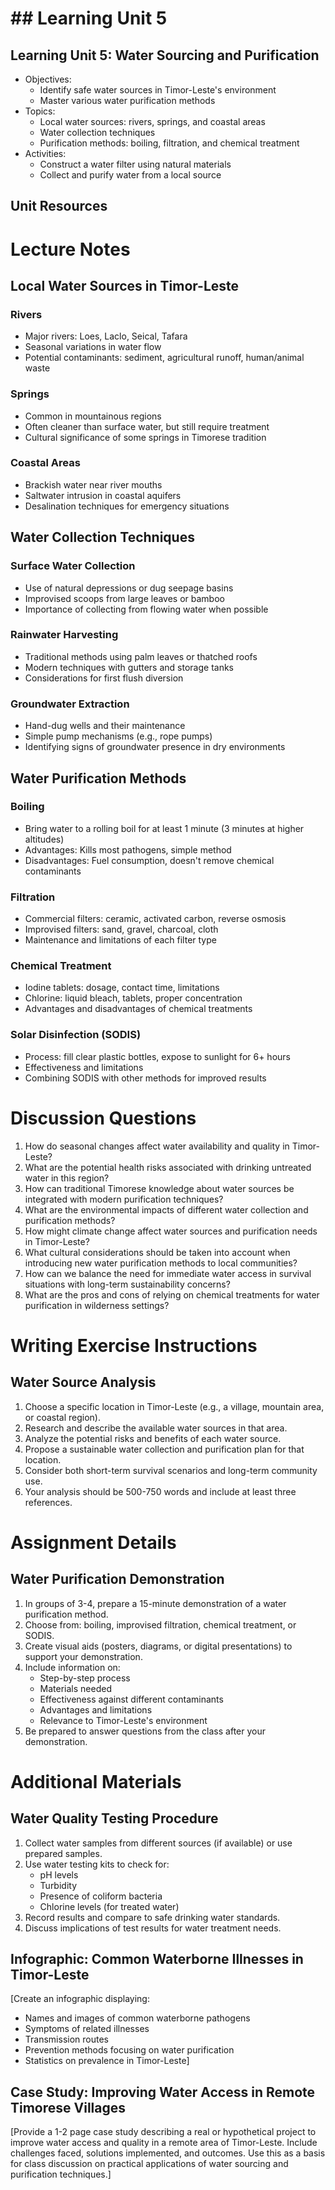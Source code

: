 # ## Learning Unit 5

## Learning Unit 5: Water Sourcing and Purification
- Objectives:
  * Identify safe water sources in Timor-Leste's environment
  * Master various water purification methods
- Topics:
  * Local water sources: rivers, springs, and coastal areas
  * Water collection techniques
  * Purification methods: boiling, filtration, and chemical treatment
- Activities:
  * Construct a water filter using natural materials
  * Collect and purify water from a local source

## Unit Resources

# Lecture Notes

## Local Water Sources in Timor-Leste

### Rivers
- Major rivers: Loes, Laclo, Seical, Tafara
- Seasonal variations in water flow
- Potential contaminants: sediment, agricultural runoff, human/animal waste

### Springs
- Common in mountainous regions
- Often cleaner than surface water, but still require treatment
- Cultural significance of some springs in Timorese tradition

### Coastal Areas
- Brackish water near river mouths
- Saltwater intrusion in coastal aquifers
- Desalination techniques for emergency situations

## Water Collection Techniques

### Surface Water Collection
- Use of natural depressions or dug seepage basins
- Improvised scoops from large leaves or bamboo
- Importance of collecting from flowing water when possible

### Rainwater Harvesting
- Traditional methods using palm leaves or thatched roofs
- Modern techniques with gutters and storage tanks
- Considerations for first flush diversion

### Groundwater Extraction
- Hand-dug wells and their maintenance
- Simple pump mechanisms (e.g., rope pumps)
- Identifying signs of groundwater presence in dry environments

## Water Purification Methods

### Boiling
- Bring water to a rolling boil for at least 1 minute (3 minutes at higher altitudes)
- Advantages: Kills most pathogens, simple method
- Disadvantages: Fuel consumption, doesn't remove chemical contaminants

### Filtration
- Commercial filters: ceramic, activated carbon, reverse osmosis
- Improvised filters: sand, gravel, charcoal, cloth
- Maintenance and limitations of each filter type

### Chemical Treatment
- Iodine tablets: dosage, contact time, limitations
- Chlorine: liquid bleach, tablets, proper concentration
- Advantages and disadvantages of chemical treatments

### Solar Disinfection (SODIS)
- Process: fill clear plastic bottles, expose to sunlight for 6+ hours
- Effectiveness and limitations
- Combining SODIS with other methods for improved results

# Discussion Questions

1. How do seasonal changes affect water availability and quality in Timor-Leste?
2. What are the potential health risks associated with drinking untreated water in this region?
3. How can traditional Timorese knowledge about water sources be integrated with modern purification techniques?
4. What are the environmental impacts of different water collection and purification methods?
5. How might climate change affect water sources and purification needs in Timor-Leste?
6. What cultural considerations should be taken into account when introducing new water purification methods to local communities?
7. How can we balance the need for immediate water access in survival situations with long-term sustainability concerns?
8. What are the pros and cons of relying on chemical treatments for water purification in wilderness settings?

# Writing Exercise Instructions

## Water Source Analysis

1. Choose a specific location in Timor-Leste (e.g., a village, mountain area, or coastal region).
2. Research and describe the available water sources in that area.
3. Analyze the potential risks and benefits of each water source.
4. Propose a sustainable water collection and purification plan for that location.
5. Consider both short-term survival scenarios and long-term community use.
6. Your analysis should be 500-750 words and include at least three references.

# Assignment Details

## Water Purification Demonstration

1. In groups of 3-4, prepare a 15-minute demonstration of a water purification method.
2. Choose from: boiling, improvised filtration, chemical treatment, or SODIS.
3. Create visual aids (posters, diagrams, or digital presentations) to support your demonstration.
4. Include information on:
   - Step-by-step process
   - Materials needed
   - Effectiveness against different contaminants
   - Advantages and limitations
   - Relevance to Timor-Leste's environment
5. Be prepared to answer questions from the class after your demonstration.

# Additional Materials

## Water Quality Testing Procedure

1. Collect water samples from different sources (if available) or use prepared samples.
2. Use water testing kits to check for:
   - pH levels
   - Turbidity
   - Presence of coliform bacteria
   - Chlorine levels (for treated water)
3. Record results and compare to safe drinking water standards.
4. Discuss implications of test results for water treatment needs.

## Infographic: Common Waterborne Illnesses in Timor-Leste

[Create an infographic displaying:
- Names and images of common waterborne pathogens
- Symptoms of related illnesses
- Transmission routes
- Prevention methods focusing on water purification
- Statistics on prevalence in Timor-Leste]

## Case Study: Improving Water Access in Remote Timorese Villages

[Provide a 1-2 page case study describing a real or hypothetical project to improve water access and quality in a remote area of Timor-Leste. Include challenges faced, solutions implemented, and outcomes. Use this as a basis for class discussion on practical applications of water sourcing and purification techniques.]
